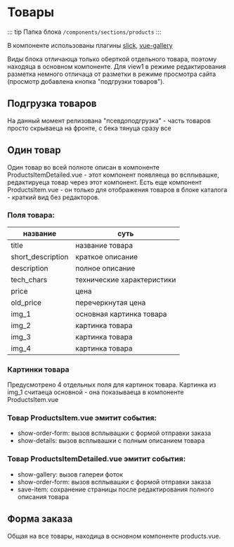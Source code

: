 # Товары [](https://proofs.app.tian-lp.ru/products/)

::: tip Папка блока
`/components/sections/products`
:::

В компоненте использованы плагины [slick](/plugins/vue-slick.md), [vue-gallery](/plugins/vue-gallery.md)

Виды блока отличаюца только оберткой отдельного товара, поэтому находяца в основном компоненте. Для view1 в режиме редактирования разметка немного отличаца от разметки в режиме просмотра сайта (просмотр добавлена кнопка "подгрузки товаров").

## Подгрузка товаров

На данный момент релизована "псевдоподгрузка" - часть товаров просто скрываеца на фронте, с бека тянуца сразу все

## Один товар

Один товар во всей полноте описан в компоненте ProductsItemDetailed.vue - этот компонент появляеца во всплывашке, редактируеца товар через этот компонент. Есть еще компонент ProductsItem.vue - он только для отображения товаров в блоке каталога - краткий вид без редакторов.

### Поля товара:

| название          | суть                       |
| ----------------- | -------------------------- |
| title             | название товара            |
| short_description | краткое описание           |
| description       | полное описание            |
| tech_chars        | технические характеристики |
| price             | цена                       |
| old_price         | перечеркнутая цена         |
| img_1             | основная картинка товара   |
| img_2             | картинка товара            |
| img_3             | картинка товара            |
| img_4             | картинка товара            |

### Картинки товара

Предусмотрено 4 отдельных поля для картинок товара. Картинка из img_1 считаеца основной - она показываеца в компоненте ProductsItem.vue

### Товар ProductsItem.vue эмитит события:

- show-order-form: вызов всплывашки с формой отправки заказа
- show-details: вызов всплывашки с полным описанием товара

### Товар ProductsItemDetailed.vue эмитит события:

- show-gallery: вызов галереи фоток
- show-order-form: вызов всплывашки с формой отправки заказа
- save-item: сохранение страницы после редактирования полного описания товара

## Форма заказа

Общая на все товары, находица в основном компоненте products.vue.
